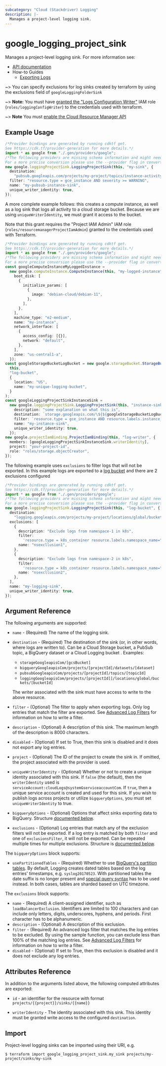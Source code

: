 ```yaml
---
subcategory: "Cloud (Stackdriver) Logging"
description: |-
  Manages a project-level logging sink.
---
```


# google\_logging\_project\_sink

Manages a project-level logging sink. For more information see:

* [API documentation](https://cloud.google.com/logging/docs/reference/v2/rest/v2/projects.sinks)
* How-to Guides
  * [Exporting Logs](https://cloud.google.com/logging/docs/export)

\~> You can specify exclusions for log sinks created by terraform by using the exclusions field of `googleLoggingFolderSink`

\~> **Note:** You must have [granted the "Logs Configuration Writer"](https://cloud.google.com/logging/docs/access-control) IAM role (`roles/loggingConfigWriter`) to the credentials used with terraform.

\~> **Note** You must [enable the Cloud Resource Manager API](https://console.cloud.google.com/apis/library/cloudresourcemanager.googleapis.com)

## Example Usage

```typescript
/*Provider bindings are generated by running cdktf get.
See https://cdk.tf/provider-generation for more details.*/
import * as google from "./.gen/providers/google";
/*The following providers are missing schema information and might need manual adjustments to synthesize correctly: google.
For a more precise conversion please use the --provider flag in convert.*/
new google.loggingProjectSink.LoggingProjectSink(this, "my-sink", {
  destination:
    "pubsub.googleapis.com/projects/my-project/topics/instance-activity",
  filter: "resource.type = gce_instance AND severity >= WARNING",
  name: "my-pubsub-instance-sink",
  unique_writer_identity: true,
});

```

A more complete example follows: this creates a compute instance, as well as a log sink that logs all activity to a
cloud storage bucket. Because we are using `uniqueWriterIdentity`, we must grant it access to the bucket.

Note that this grant requires the "Project IAM Admin" IAM role (`roles/resourcemanagerProjectIamAdmin`) granted to the
credentials used with Terraform.

```typescript
/*Provider bindings are generated by running cdktf get.
See https://cdk.tf/provider-generation for more details.*/
import * as google from "./.gen/providers/google";
/*The following providers are missing schema information and might need manual adjustments to synthesize correctly: google.
For a more precise conversion please use the --provider flag in convert.*/
const googleComputeInstanceMyLoggedInstance =
  new google.computeInstance.ComputeInstance(this, "my-logged-instance", {
    boot_disk: [
      {
        initialize_params: [
          {
            image: "debian-cloud/debian-11",
          },
        ],
      },
    ],
    machine_type: "e2-medium",
    name: "my-instance",
    network_interface: [
      {
        access_config: [{}],
        network: "default",
      },
    ],
    zone: "us-central1-a",
  });
const googleStorageBucketLogBucket = new google.storageBucket.StorageBucket(
  this,
  "log-bucket",
  {
    location: "US",
    name: "my-unique-logging-bucket",
  }
);
const googleLoggingProjectSinkInstanceSink =
  new google.loggingProjectSink.LoggingProjectSink(this, "instance-sink", {
    description: "some explanation on what this is",
    destination: `storage.googleapis.com/\${${googleStorageBucketLogBucket.name}}`,
    filter: `resource.type = gce_instance AND resource.labels.instance_id = "\${${googleComputeInstanceMyLoggedInstance.instanceId}}"`,
    name: "my-instance-sink",
    unique_writer_identity: true,
  });
new google.projectIamBinding.ProjectIamBinding(this, "log-writer", {
  members: [googleLoggingProjectSinkInstanceSink.writerIdentity],
  project: "your-project-id",
  role: "roles/storage.objectCreator",
});

```

The following example uses `exclusions` to filter logs that will not be exported. In this example logs are exported to a [log bucket](https://cloud.google.com/logging/docs/buckets) and there are 2 exclusions configured

```typescript
/*Provider bindings are generated by running cdktf get.
See https://cdk.tf/provider-generation for more details.*/
import * as google from "./.gen/providers/google";
/*The following providers are missing schema information and might need manual adjustments to synthesize correctly: google.
For a more precise conversion please use the --provider flag in convert.*/
new google.loggingProjectSink.LoggingProjectSink(this, "log-bucket", {
  destination:
    "logging.googleapis.com/projects/my-project/locations/global/buckets/_Default",
  exclusions: [
    {
      description: "Exclude logs from namespace-1 in k8s",
      filter:
        'resource.type = k8s_container resource.labels.namespace_name="namespace-1" ',
      name: "nsexcllusion1",
    },
    {
      description: "Exclude logs from namespace-2 in k8s",
      filter:
        'resource.type = k8s_container resource.labels.namespace_name="namespace-2" ',
      name: "nsexcllusion2",
    },
  ],
  name: "my-logging-sink",
  unique_writer_identity: true,
});

```

## Argument Reference

The following arguments are supported:

*   `name` - (Required) The name of the logging sink.

*   `destination` - (Required) The destination of the sink (or, in other words, where logs are written to). Can be a
    Cloud Storage bucket, a PubSub topic, a BigQuery dataset or a Cloud Logging bucket . Examples:

    * `storageGoogleapisCom/[gcsBucket]`
    * `bigqueryGoogleapisCom/projects/[projectId]/datasets/[dataset]`
    * `pubsubGoogleapisCom/projects/[projectId]/topics/[topicId]`
    * `loggingGoogleapisCom/projects/[projectId]]/locations/global/buckets/[bucketId]`

    The writer associated with the sink must have access to write to the above resource.

*   `filter` - (Optional) The filter to apply when exporting logs. Only log entries that match the filter are exported.
    See [Advanced Log Filters](https://cloud.google.com/logging/docs/view/advanced_filters) for information on how to
    write a filter.

*   `description` - (Optional) A description of this sink. The maximum length of the description is 8000 characters.

*   `disabled` - (Optional) If set to True, then this sink is disabled and it does not export any log entries.

*   `project` - (Optional) The ID of the project to create the sink in. If omitted, the project associated with the provider is
    used.

*   `uniqueWriterIdentity` - (Optional) Whether or not to create a unique identity associated with this sink. If `false`
    (the default), then the `writerIdentity` used is `serviceAccount:cloudLogs@systemGserviceaccountCom`. If `true`,
    then a unique service account is created and used for this sink. If you wish to publish logs across projects or utilize
    `bigqueryOptions`, you must set `uniqueWriterIdentity` to true.

*   `bigqueryOptions` - (Optional) Options that affect sinks exporting data to BigQuery. Structure [documented below](#nested_bigquery_options).

*   `exclusions` - (Optional) Log entries that match any of the exclusion filters will not be exported. If a log entry is matched by both `filter` and one of `exclusionsFilter`, it will not be exported.  Can be repeated multiple times for multiple exclusions. Structure is [documented below](#nested_exclusions).

<a name="nested_bigquery_options"></a>The `bigqueryOptions` block supports:

* `usePartitionedTables` - (Required) Whether to use [BigQuery's partition tables](https://cloud.google.com/bigquery/docs/partitioned-tables).
  By default, Logging creates dated tables based on the log entries' timestamps, e.g. `syslog20170523`. With partitioned
  tables the date suffix is no longer present and [special query syntax](https://cloud.google.com/bigquery/docs/querying-partitioned-tables)
  has to be used instead. In both cases, tables are sharded based on UTC timezone.

<a name="nested_exclusions"></a>The `exclusions` block supports:

* `name` - (Required) A client-assigned identifier, such as `loadBalancerExclusion`. Identifiers are limited to 100 characters and can include only letters, digits, underscores, hyphens, and periods. First character has to be alphanumeric.
* `description` - (Optional) A description of this exclusion.
* `filter` - (Required) An advanced logs filter that matches the log entries to be excluded. By using the sample function, you can exclude less than 100% of the matching log entries. See [Advanced Log Filters](https://cloud.google.com/logging/docs/view/advanced_filters) for information on how to
  write a filter.
* `disabled` - (Optional) If set to True, then this exclusion is disabled and it does not exclude any log entries.

## Attributes Reference

In addition to the arguments listed above, the following computed attributes are
exported:

*   `id` - an identifier for the resource with format `projects/{{project}}/sinks/{{name}}`

*   `writerIdentity` - The identity associated with this sink. This identity must be granted write access to the
    configured `destination`.

## Import

Project-level logging sinks can be imported using their URI, e.g.

```console
$ terraform import google_logging_project_sink.my_sink projects/my-project/sinks/my-sink
```
